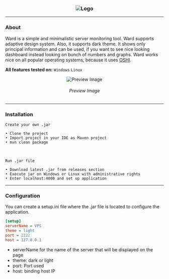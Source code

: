 <h3 align = "center">
    <img src = "images/logo.png" alt = "Logo" />
</h3>

---

### About

Ward is a simple and minimalistic server monitoring tool. Ward supports adaptive design system. Also, it supports dark theme.
It shows only principal information and can be used, if you want to see nice looking dashboard instead looking on bunch of numbers and graphs.
Ward works nice on all popular operating systems, because it uses [OSHI](https://github.com/oshi/oshi).

**All features tested on:** `Windows` `Linux`

<p align = "center">
    <img src = "images/preview.png" alt = "Preview Image" />
</p>

<h6 align = "center">Preview Image</h6>

---

### Installation

    Create your own .jar

    • Clone the project
    • Import project in your IDE as Maven project
    • mvn clean package

<br>

    Run .jar file

    • Download latest .jar from releases section
    • Execute jar on Windows or Linux with administrative rights
    • Enter localhost:4000 and set up application

---

### Configuration

You can create a setup.ini file where the .jar file is located to configure the application.

```ini
[setup]
serverName = VPS
theme = light
port = 2222
host = 127.0.0.1
```

- serverName for the name of the server that will be displayed on the page
- theme: dark or light
- port: Port used
- host: binding host IP